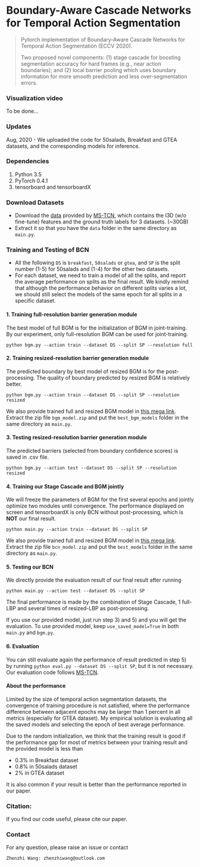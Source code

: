 # Boundary-Aware Cascade Networks for Temporal Action Segmentation
> Pytorch implementation of Boundary-Aware Cascade Networks for Temporal Action Segmentation (ECCV 2020).
>
> Two proposed novel components: (1) stage cascade for boosting segmentation accuracy for hard frames (e.g., near action boundaries); and (2) local barrier pooling which uses boundary information for more smooth prediction and less over-segmentation errors.

### Visualization video
To be done...

### Updates

Aug, 2020 - We uploaded the code for 50salads, Breakfast and GTEA datasets, and the corresponding models for inference.

### Dependencies

1. Python 3.5
2. PyTorch 0.4.1
3. tensorboard and tensorboardX

### Download Datasets 

* Download the [data](https://zenodo.org/record/3625992#.Xiv9jGhKhPY) provided by [MS-TCN](https://github.com/yabufarha/ms-tcn),  which contains the I3D (w/o fine-tune) features and the ground truth labels for 3 datasets. (~30GB)
* Extract it so that you have the `data` folder in the same directory as `main.py`.

### Training and Testing of BCN
* All the following `DS` is `breakfast`, `50salads` or `gtea`, and `SP` is the split number (1-5) for 50salads and (1-4) for the other two datasets. 
* For each dataset, we need to train a model of all the splits, and report the average performance on splits as the final result. We kindly remind that although the performance behavior on different splits varies a lot, we should still select the models of the same epoch for all splits in a specific dataset.

#### 1. Training full-resolution barrier generation module

The best model of full BGM is for the initialization of BGM in joint-training. By our experiment, only full-resolution BGM can be used for joint-training.
```
python bgm.py --action train --dataset DS --split SP --resolution full
```

#### 2. Training resized-resolution barrier generation module

The predicted boundary by best model of resized BGM is for the post-processing. The quality of boundary predicted by resized BGM is relatively better.
```
python bgm.py --action train --dataset DS --split SP --resolution resized
```

We also provide trained full and resized BGM model in [this mega link](https://mega.nz/file/CChHnLTY). Extract the zip file `bgm_model.zip` and put the `best_bgm_models` folder in the same directory as `main.py`.

#### 3. Testing resized-resolution barrier generation module
The predicted barriers (selected from boundary confidence scores) is saved in .csv file.
```
python bgm.py --action test --dataset DS --split SP --resolution resized
```

#### 4. Training our Stage Cascade  and BGM jointly
We will freeze the parameters of BGM for the first several epochs and jointly optimize two modules until convergence. The performance displayed on screen and tensorboardX is only BCN without post-processing, which is **NOT** our final result.
```
python main.py --action train --dataset DS --split SP
```
We also provide trained full and resized BGM model in [this mega link](https://mega.nz/file/mXhFRDqK). Extract the zip file `bcn_model.zip` and put the `best_models` folder in the same directory as `main.py`.

#### 5. Testing our BCN

We directly provide the evaluation result of our final result after running
```
python main.py --action test --dataset DS --split SP
```
The final performance is made by the combination of Stage Cascade, 1 full-LBP and several times of resized-LBP as post-processing.

If you use our provided model, just run step 3) and 5) and you will get the evaluation. To use provided model, keep `use_saved_model=True` in both `main.py` and `bgm.py`.

#### 6.  Evaluation
You can still evaluate again the performance of result predicted in step 5) by running `python eval.py --dataset DS --split SP`, but it is not necessary. Our evaluation code follows [MS-TCN](https://github.com/yabufarha/ms-tcn).


#### About the performance
Limited by the size of temporal action segmentation datasets, the convergence of training procedure is not satisfied, where the performance difference between adjacent epochs may be larger than 1 percent in all metrics  (especially for GTEA dataset). My empirical solution is evaluating all the saved models and selecting the epoch of best average performance. 

Due to the random initialization, we think that the training result is good if the performance gap for most of metrics between your training result and the provided model is less than

* 0.3% in Breakfast dataset
* 0.8% in 50salads dataset
* 2% in GTEA dataset

It is also common if your result is better than the performance reported in our paper.



### Citation:

If you find our code useful, please cite our paper.

### Contact

For any question, please raise an issue or contact

```
Zhenzhi Wang: zhenzhiwang@outlook.com
```

